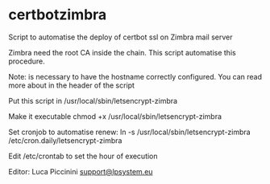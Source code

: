 # certbotzimbra
Script to automatise the deploy of certbot ssl on Zimbra mail server

Zimbra need the root CA inside the chain. This script automatise this procedure.

Note: is necessary to have the hostname correctly configured.
You can read more about in the header of the script

Put this script in 
 /usr/local/sbin/letsencrypt-zimbra


Make it executable
 chmod +x /usr/local/sbin/letsencrypt-zimbra


Set cronjob to automatise renew:
 ln -s /usr/local/sbin/letsencrypt-zimbra /etc/cron.daily/letsencrypt-zimbra


Edit /etc/crontab to set the hour of execution

Editor: Luca Piccinini <support@lpsystem.eu>
